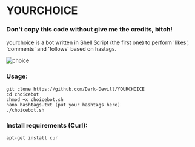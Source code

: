 # YOURCHOICE
### Don't copy this code without give me the credits, bitch! 
yourchoice is a bot written in Shell Script (the first one) to perform 'likes', 'comments' and 'follows' based on hastags.

![choice](https://user-images.githubusercontent.com/56509491/66764160-d2daca00-eec6-11e9-98b3-605d315931da.JPG)

### Usage:
```
git clone https://github.com/Dark-Devill/YOURCHOICE
cd choicebot
chmod +x choicebot.sh
nano hashtags.txt (put your hashtags here)
./choicebot.sh
```

### Install requirements (Curl):

```
apt-get install cur
